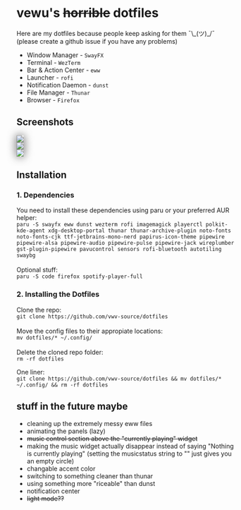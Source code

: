 # vewu's ~~horrible~~ dotfiles
Here are my dotfiles because people keep asking for them ¯\\\_(ツ)_/¯<br>(please create a github issue if you have any problems)

- Window Manager - `SwayFX`
- Terminal - `WezTerm`
- Bar & Action Center - `eww`
- Launcher - `rofi`
- Notification Daemon - `dunst`
- File Manager - `Thunar`
- Browser - `Firefox`

## Screenshots

<img align="center" src="https://i.imgur.com/YZJaNo7.png" style="box-shadow: 0px 0px 20px #505050">

<br>

<img align="center" src="https://i.imgur.com/dWex6De.png" style="box-shadow: 0px 0px 20px #505050">

<br>

<img align="center" src="https://i.imgur.com/0UtKpZX.png" style="box-shadow: 0px 0px 20px #505050">

## Installation
### 1. Dependencies
You need to install these dependencies using paru or your preferred AUR helper:<br>
```paru -S swayfx eww dunst wezterm rofi imagemagick playerctl polkit-kde-agent xdg-desktop-portal thunar thunar-archive-plugin noto-fonts noto-fonts-cjk ttf-jetbrains-mono-nerd papirus-icon-theme pipewire pipewire-alsa pipewire-audio pipewire-pulse pipewire-jack wireplumber gst-plugin-pipewire pavucontrol sensors rofi-bluetooth autotiling swaybg```
<br><br>
Optional stuff:
<br>
```paru -S code firefox spotify-player-full```
<br>
### 2. Installing the Dotfiles
Clone the repo:<br>
```git clone https://github.com/vwv-source/dotfiles```<br><br>
Move the config files to their appropiate locations:<br>
```mv dotfiles/* ~/.config/```
<br><br>
Delete the cloned repo folder:<br>
```rm -rf dotfiles```<br>

One liner:<br>
```git clone https://github.com/vwv-source/dotfiles && mv dotfiles/* ~/.config/ && rm -rf dotfiles```<br>

## stuff in the future maybe
- cleaning up the extremely messy eww files
- animating the panels (lazy)
- ~~music control section above the "currently playing" widget~~
- making the music widget actually disappear instead of saying "Nothing is currently playing" (setting the musicstatus string to "" just gives you an empty circle)
- changable accent color
- switching to something cleaner than thunar
- using something more "riceable" than dunst
- notification center
- ~~light mode??~~